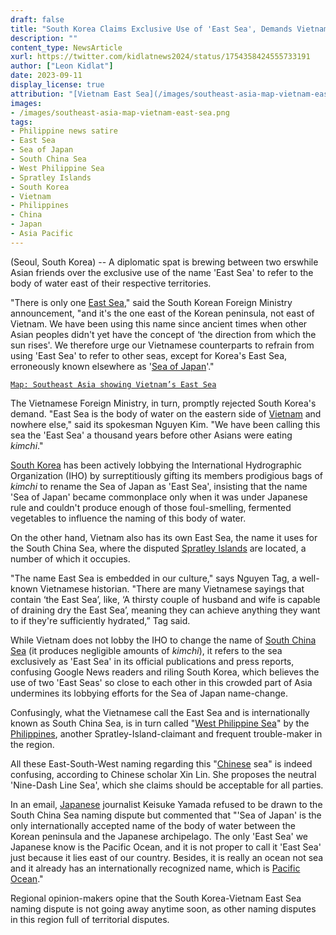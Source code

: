 ```yaml
---
draft: false
title: "South Korea Claims Exclusive Use of 'East Sea', Demands Vietnam Drop Name for Its Own East Sea"
description: ""
content_type: NewsArticle
xurl: https://twitter.com/kidlatnews2024/status/1754358424555733191
author: ["Leon Kidlat"]
date: 2023-09-11
display_license: true
attribution: "[Vietnam East Sea](/images/southeast-asia-map-vietnam-east-sea.png) graphic from [Wikimedia](https://commons.wikimedia.org/wiki/File:Southeast_Asia_Political_Map_World_Factbook_2020.png) (Public Domain)."
images:
- /images/southeast-asia-map-vietnam-east-sea.png
tags:
- Philippine news satire
- East Sea
- Sea of Japan
- South China Sea
- West Philippine Sea
- Spratley Islands
- South Korea
- Vietnam
- Philippines
- China
- Japan
- Asia Pacific
---
```

(Seoul, South Korea) -- A diplomatic spat is brewing between two erswhile Asian friends over the exclusive use of the name 'East Sea' to refer to the body of water east of their respective territories.

"There is only one [East Sea](/tags/east-sea/)," said the South Korean Foreign Ministry announcement, "and it's the one east of the Korean peninsula, not east of Vietnam. We have been using this name since ancient times when other Asian peoples didn't yet have the concept of ‘the direction from which the sun rises'. We therefore urge our Vietnamese counterparts to refrain from using 'East Sea' to refer to other seas, except for Korea's East Sea, erroneously known elsewhere as '[Sea of Japan](/tags/sea-of-japan/)'."

[`Map: Southeast Asia showing Vietnam’s East Sea`](/images/southeast-asia-map-vietnam-east-sea.png)

The Vietnamese Foreign Ministry, in turn, promptly rejected South Korea's demand. "East Sea is the body of water on the eastern side of [Vietnam](/tags/vietnam/) and nowhere else," said its spokesman Nguyen Kim. "We have been calling this sea the 'East Sea' a thousand years before other Asians were eating *kimchi*."

[South Korea](/tags/south-korea/) has been actively lobbying the International Hydrographic Organization (IHO) by surreptitiously gifting its members prodigious bags of *kimchi* to rename the Sea of Japan as 'East Sea', insisting that the name 'Sea of Japan' became commonplace only when it was under Japanese rule and couldn't produce enough of those foul-smelling, fermented vegetables to influence the naming of this body of water.

On the other hand, Vietnam also has its own East Sea, the name it uses for the South China Sea, where the disputed [Spratley Islands](/tags/spratley-islands) are located, a number of which it occupies.

"The name East Sea is embedded in our culture," says Nguyen Tag, a well-known Vietnamese historian. "There are many Vietnamese sayings that contain ‘the East Sea’, like, ‘A thirsty couple of husband and wife is capable of draining dry the East Sea’, meaning they can achieve anything they want to if they're sufficiently hydrated,” Tag said.

While Vietnam does not lobby the IHO to change the name of [South China Sea](/tags/south-china-sea/) (it produces negligible amounts of *kimchi*), it refers to the sea exclusively as 'East Sea' in its official publications and press reports, confusing Google News readers and riling South Korea, which believes the use of two 'East Seas' so close to each other in this crowded part of Asia undermines its lobbying efforts for the Sea of Japan name-change.

Confusingly, what the Vietnamese call the East Sea and is internationally known as South China Sea, is in turn called "[West Philippine Sea](/tags/west-philippine-sea/)" by the [Philippines](/tags/philippines/), another Spratley-Island-claimant and frequent trouble-maker in the region.

All these East-South-West naming regarding this "[Chinese](/tags/china/) sea" is indeed confusing, according to Chinese scholar Xin Lin. She proposes the neutral 'Nine-Dash Line Sea', which she claims should be acceptable for all parties.

In an email, [Japanese](/tags/japan/) journalist Keisuke Yamada refused to be drawn to the South China Sea naming dispute but commented that "'Sea of Japan' is the only internationally accepted name of the body of water between the Korean peninsula and the Japanese archipelago. The only 'East Sea' we Japanese know is the Pacific Ocean, and it is not proper to call it 'East Sea' just because it lies east of our country. Besides, it is really an ocean not sea and it already has an internationally recognized name, which is [Pacific Ocean](/tags/asia-pacific/)."

Regional opinion-makers opine that the South Korea-Vietnam East Sea naming dispute is not going away anytime soon, as other naming disputes in this region full of territorial disputes.
